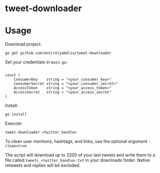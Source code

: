 # tweet-downloader

# Usage

Download project:
```
go get github.com/entirelyamelia/tweet-downloader
```

Set your credentials in `main.go`:
```

const (
	ConsumerKey    string = "<your_consumer_key>"
	ConsumerSecret string = "<your_consumer_secret>"
	AccessToken    string = "<your_access_token>"
	AccessSecret   string = "<your_access_secret"
)
```

Install:
```
go install
```

Execute:
```
tweet-downloader <twitter_handle>
```

To clean user mentions, hashtags, and links, use the optional argument `-clean=true`

The script will download up to 3200 of your last tweets and write them to a file called `tweets_<twitter_handle>.txt` in your downloads folder. Native retweets and replies will be excluded.
